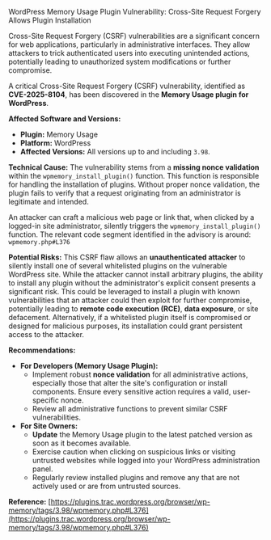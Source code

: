WordPress Memory Usage Plugin Vulnerability: Cross-Site Request Forgery Allows Plugin Installation

Cross-Site Request Forgery (CSRF) vulnerabilities are a significant concern for web applications, particularly in administrative interfaces. They allow attackers to trick authenticated users into executing unintended actions, potentially leading to unauthorized system modifications or further compromise.

A critical Cross-Site Request Forgery (CSRF) vulnerability, identified as **CVE-2025-8104**, has been discovered in the **Memory Usage plugin for WordPress**.

**Affected Software and Versions:**
*   **Plugin:** Memory Usage
*   **Platform:** WordPress
*   **Affected Versions:** All versions up to and including `3.98`.

**Technical Cause:**
The vulnerability stems from a **missing nonce validation** within the `wpmemory_install_plugin()` function. This function is responsible for handling the installation of plugins. Without proper nonce validation, the plugin fails to verify that a request originating from an administrator is legitimate and intended.

An attacker can craft a malicious web page or link that, when clicked by a logged-in site administrator, silently triggers the `wpmemory_install_plugin()` function. The relevant code segment identified in the advisory is around:
`wpmemory.php#L376`

**Potential Risks:**
This CSRF flaw allows an **unauthenticated attacker** to silently install one of several whitelisted plugins on the vulnerable WordPress site. While the attacker cannot install arbitrary plugins, the ability to install any plugin without the administrator's explicit consent presents a significant risk. This could be leveraged to install a plugin with known vulnerabilities that an attacker could then exploit for further compromise, potentially leading to **remote code execution (RCE)**, **data exposure**, or site defacement. Alternatively, if a whitelisted plugin itself is compromised or designed for malicious purposes, its installation could grant persistent access to the attacker.

**Recommendations:**

*   **For Developers (Memory Usage Plugin):**
    *   Implement robust **nonce validation** for all administrative actions, especially those that alter the site's configuration or install components. Ensure every sensitive action requires a valid, user-specific nonce.
    *   Review all administrative functions to prevent similar CSRF vulnerabilities.
*   **For Site Owners:**
    *   **Update** the Memory Usage plugin to the latest patched version as soon as it becomes available.
    *   Exercise caution when clicking on suspicious links or visiting untrusted websites while logged into your WordPress administration panel.
    *   Regularly review installed plugins and remove any that are not actively used or are from untrusted sources.

**Reference:**
[https://plugins.trac.wordpress.org/browser/wp-memory/tags/3.98/wpmemory.php#L376](https://plugins.trac.wordpress.org/browser/wp-memory/tags/3.98/wpmemory.php#L376)
